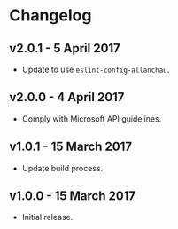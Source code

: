 # Changelog

## v2.0.1 - 5 April 2017

- Update to use `eslint-config-allanchau`.

## v2.0.0 - 4 April 2017

- Comply with Microsoft API guidelines.

## v1.0.1 - 15 March 2017

- Update build process.

## v1.0.0 - 15 March 2017

- Initial release.
